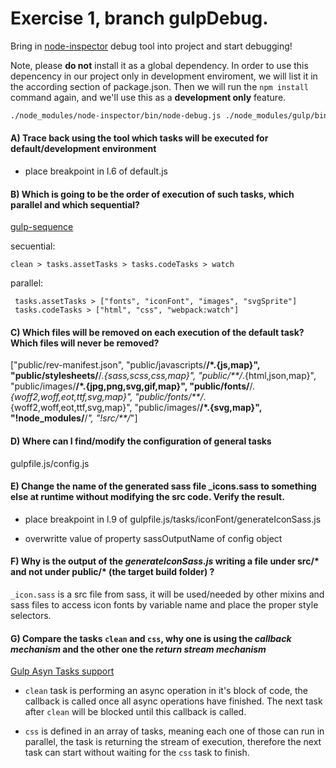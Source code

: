 # Exercise 1, branch gulpDebug.

Bring in [node-inspector](https://www.npmjs.com/package/node-inspector) debug tool into project and start debugging!

Note, please **do not** install it as a global dependency. In order to use this depencency in our project only in development enviroment, we will list it in the according section of package.json. Then we will run the `npm install` command again, and we'll use this as a **development only** feature.

```bash
./node_modules/node-inspector/bin/node-debug.js ./node_modules/gulp/bin/gulp.js --gulpfile ./gulpfile.js
```
#### A) Trace back using the tool which tasks will be executed for default/development environment

- place breakpoint in l.6 of default.js


#### B) Which is going to be the order of execution of such tasks, which parallel and which sequential?

[gulp-sequence](https://www.npmjs.com/package/gulp-sequence)

secuential: 
```
clean > tasks.assetTasks > tasks.codeTasks > watch
```
parallel:
```
 tasks.assetTasks > ["fonts", "iconFont", "images", "svgSprite"]
 tasks.codeTasks > ["html", "css", "webpack:watch"]
```


#### C) Which files will be removed on each execution of the default task? Which files will never be removed?

 ["public/rev-manifest.json", "public/javascripts/**/*.{js,map}", "public/stylesheets/**/*.{sass,scss,css,map}", "public/**/*.{html,json,map}", "public/images/**/*.{jpg,png,svg,gif,map}", "public/fonts/**/*.{woff2,woff,eot,ttf,svg,map}", "public/fonts/**/*.{woff2,woff,eot,ttf,svg,map}", "public/images/**/*.{svg,map}", "!node_modules/**/*", "!src/**/*"]



#### D) Where can I find/modify the configuration of general tasks

gulpfile.js/config.js



#### E) Change the name of the generated sass file _icons.sass to something else at runtime without modifying the src code. Verify the result.

- place breakpoint in l.9 of gulpfile.js/tasks/iconFont/generateIconSass.js

- overwritte value of property sassOutputName of config object



#### F) Why is the output of the *generateIconSass.js* writing a file under src/* and not under public/* (the target build folder) ?

`_icon.sass` is a src file from sass, it will be used/needed by other mixins and sass files to access icon fonts by variable name and place the proper style selectors.



#### G) Compare the tasks `clean` and `css`, why one is using the *callback mechanism* and the other one the *return stream mechanism*

[Gulp Asyn Tasks support](https://github.com/gulpjs/gulp/blob/master/docs/API.md#async-task-support)

- `clean` task is performing an async operation in it's block of code, the callback is called once all async operations have finished. The next task after `clean` will be blocked until this callback is called. 

- `css` is defined in an array of tasks, meaning each one of those can run in parallel, the task is returning the stream of execution, therefore the next task can start without waiting for the `css` task to finish.





